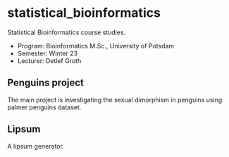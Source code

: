 # statistical_bioinformatics
Statistical Bioinformatics course studies.

- Program: Bioinformatics M.Sc., University of Potsdam
- Semester: Winter 23
- Lecturer: Detlef Groth

## Penguins project
The main project is investigating the sexual dimorphism in penguins using palmer penguins dataset.

## Lipsum
A lipsum generator.
